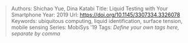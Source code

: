 > Authors: Shichao Yue, Dina Katabi
> Title: Liquid Testing with Your Smartphone
> Year: 2019
> Url: https://doi.org/10.1145/3307334.3326078
> Keywords: ubiquitous computing, liquid identification, surface tension, mobile sensing
> Series: MobiSys '19
> Tags: *Define your own tags here, separate by comma*